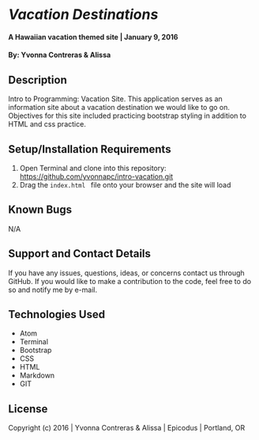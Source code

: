 # _Vacation Destinations_

#### A Hawaiian vacation themed site   | January 9, 2016

#### By: Yvonna Contreras & Alissa

## Description

Intro to Programming: Vacation Site. This application serves as an information site about a vacation destination we would like to go on. Objectives for this site included practicing bootstrap styling in addition to HTML and css practice.

## Setup/Installation Requirements

1. Open Terminal and clone into this repository: https://github.com/yvonnapc/intro-vacation.git
2. Drag the ```index.html ``` file onto your browser and the site will load

## Known Bugs

N/A

## Support and Contact Details

If you have any issues, questions, ideas, or concerns contact us through GitHub. If you would like to make a contribution to the code, feel free to do so and notify me by e-mail.

## Technologies Used

* Atom
* Terminal
* Bootstrap
* CSS
* HTML
* Markdown
* GIT


## License

Copyright (c) 2016  |  Yvonna Contreras  & Alissa  |  Epicodus  |  Portland, OR
